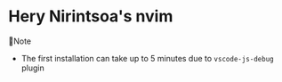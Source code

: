 # Hery Nirintsoa's nvim

📔Note 

- The first installation can take up to 5 minutes due to ```vscode-js-debug``` plugin

